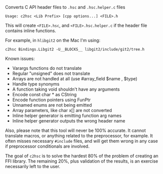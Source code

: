 Converts C API header files to `.hsc` and `.hsc.helper.c` files

    Usage: c2hsc <Lib Prefix> [cpp options...] <FILE>.h

This will create `<FILE>.hsc`, and `<FILE>.hsc.helper.c` if the header file
contains inline functions.

For example, in `hlibgit2` on the Mac I'm using:

    c2hsc Bindings.Libgit2 -U__BLOCKS__ libgit2/include/git2/tree.h

Known issues:

 - Varargs functions do not translate
 - Regular "unsigned" does not translate
 - Arrays are not handled at all (use #array_field $name , $type)
 - Handle type synonyms
 - A function taking void shouldn't have any arguments
 - Encode const char * as CString
 - Encode function pointers using FunPtr
 - Unnamed enums are not being emitted
 - Array parameters, like char x[] are not converted
 - Inline helper generator is emitting function arg names
 - Inline helper generator outputs the wrong header name

Also, please note that this tool will never be 100% accurate.  It cannot
translate macros, or anything related to the preprocessor, for example.  It
often misses necessary `#include` files, and will get them wrong in any case
if preprocessor conditionals are involved.

The goal of `c2hsc` is to solve the hardest 80% of the problem of creating an
FFI library.  The remaining 20%, plus validation of the results, is an
exercise necessarily left to the user.
